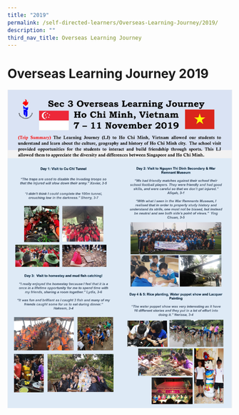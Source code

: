 ```yaml
---
title: "2019"
permalink: /self-directed-learners/Overseas-Learning-Journey/2019/
description: ""
third_nav_title: Overseas Learning Journey
---
```

# Overseas Learning Journey 2019

![](/images/Overseas%20Learning%20Journey/OLJ%202019/OLJ2019_Vietnam%20Infographics.jpg)